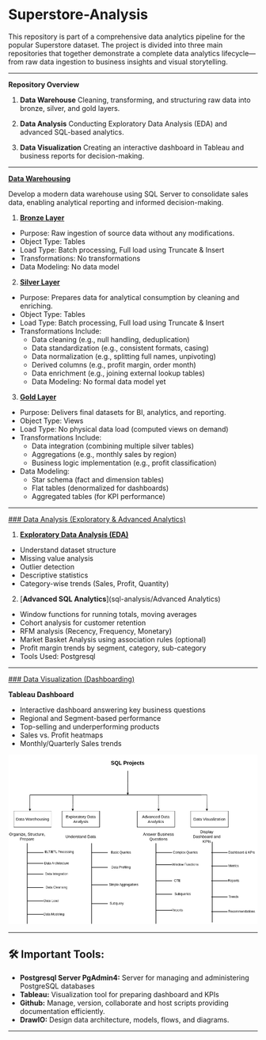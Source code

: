 # Superstore-Analysis

This repository is part of a comprehensive data analytics pipeline for the popular Superstore dataset. The project is divided into three main repositories that together demonstrate a complete data analytics lifecycle—from raw data ingestion to business insights and visual storytelling.

---

**Repository Overview**

1. **Data Warehouse**
Cleaning, transforming, and structuring raw data into bronze, silver, and gold layers.

2. **Data Analysis**
Conducting Exploratory Data Analysis (EDA) and advanced SQL-based analytics.

3. **Data Visualization**
Creating an interactive dashboard in Tableau and business reports for decision-making.

---

[**Data Warehousing**](data-warehouse)

Develop a modern data warehouse using SQL Server to consolidate sales data, enabling analytical reporting and informed decision-making.

1. [**Bronze Layer**](data-warehouse/scripts/bronze)
- Purpose: Raw ingestion of source data without any modifications.
- Object Type: Tables
- Load Type: Batch processing, Full load using Truncate & Insert
- Transformations: No transformations
- Data Modeling: No data model

2. [**Silver Layer**](data-warehouse/scripts/silver)
- Purpose: Prepares data for analytical consumption by cleaning and enriching.
- Object Type: Tables
- Load Type: Batch processing, Full load using Truncate & Insert
- Transformations Include:
   - Data cleaning (e.g., null handling, deduplication)
   - Data standardization (e.g., consistent formats, casing)
   - Data normalization (e.g., splitting full names, unpivoting)
   - Derived columns (e.g., profit margin, order month)
   - Data enrichment (e.g., joining external lookup tables)
   - Data Modeling: No formal data model yet

3. [**Gold Layer**](data-warehouse/scripts/gold)
- Purpose: Delivers final datasets for BI, analytics, and reporting.
- Object Type: Views
- Load Type: No physical data load (computed views on demand)
- Transformations Include:
   - Data integration (combining multiple silver tables)
   - Aggregations (e.g., monthly sales by region)
   - Business logic implementation (e.g., profit classification)
- Data Modeling:
   - Star schema (fact and dimension tables)
   - Flat tables (denormalized for dashboards)
   - Aggregated tables (for KPI performance)

---

[### Data Analysis (Exploratory & Advanced Analytics)](sql-analysis)

1. [**Exploratory Data Analysis (EDA)**](sql-analysis/Exploratory_Data_Analysis)
- Understand dataset structure
- Missing value analysis
- Outlier detection
- Descriptive statistics
- Category-wise trends (Sales, Profit, Quantity)

2. [**Advanced SQL Analytics**](sql-analysis/Advanced Analytics)
- Window functions for running totals, moving averages
- Cohort analysis for customer retention
- RFM analysis (Recency, Frequency, Monetary)
- Market Basket Analysis using association rules (optional)
- Profit margin trends by segment, category, sub-category
- Tools Used: Postgresql

---

[### Data Visualization (Dashboarding)](dashboard-preparation)

**Tableau Dashboard**
- Interactive dashboard answering key business questions
- Regional and Segment-based performance
- Top-selling and underperforming products
- Sales vs. Profit heatmaps
- Monthly/Quarterly Sales trends


![Data Analysis Project](sqlproject.png)

---


## 🛠️ Important Tools:

- **Postgresql Server PgAdmin4:** Server for managing and administering PostgreSQL databases
- **Tableau:** Visualization tool for preparing dashboard and KPIs
- **Github:**  Manage, version, collaborate and host scripts providing documentation efficiently.
- **DrawIO:** Design data architecture, models, flows, and diagrams.
 
---

